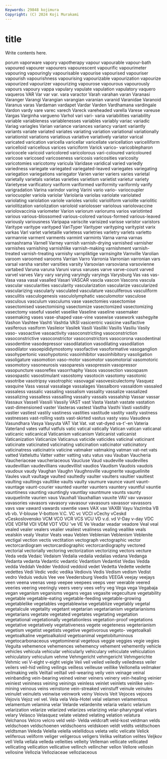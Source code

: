 ```yaml
---
Keywords: 29848 kojimura
Copyright: (C) 2024 Koji Murakami
---
```


# title

Write contents here.



porum vaporware vapory vapotherapy vapour
vapourable vapour-bath vapoured vapourer vapourers vapourescent vapourific vapourimeter vapouring vapouringly
vapourisable vapourise vapourised vapouriser vapourish vapourishness vapourising vapourizable vapourization vapourize
vapourized vapourizer vapourizing vapourose vapourous vapourously vapours vapoury vappa vapulary
vapulate vapulation vapulatory vaquero vaqueros VAR Var var var. vara
varactor Varah varahan varan Varanasi Varanger Varangi Varangian varangian varanian
varanid Varanidae Varanoid Varanus varas Vardaman vardapet Vardar Varden Vardhamana
vardingale Vardon vardy vare varec varech Vareck vareheaded varella Varese
vareuse Vargas Varginha vargueno Varhol vari vari- varia variabilities variability
variable variableness variablenesses variables variably variac variadic Variag variagles Varian
variance variances variancy variant variantly variants variate variated variates variating
variation variational variationally variationist variations variatious variative variatively variator varical
varicated varication varicella varicellar varicellate varicellation varicelliform varicelloid varicellous varices
variciform Varick varico- varicoblepharon varicocele varicoid varicolored varicolorous vari-coloured varicoloured
varicose varicosed varicoseness varicosis varicosities varicosity varicotomies varicotomy varicula Varidase
varidical varied variedly variedness variegate variegated variegated-leaved variegates variegating variegation
variegations variegator Varien varier variers varies varietal varietally varietals varietas
varieties varietism varietist varietur variety Varietyese varificatory variform variformed variformity
variformly varify varigradation Varina varindor varing Varini vario vario- variocoupler
variocuopler variola variolar Variolaria variolas variolate variolated variolating variolation variole
varioles variolic varioliform variolite variolitic variolitization variolization varioloid variolosser variolous
variolovaccine variolovaccinia variometer Varion variorum variorums varios variotinted various various-blossomed
various-colored various-formed various-leaved variously variousness Varipapa variscite varisized varisse varistor
varistors Varitype varitype varityped VariTyper Varityper varityping varitypist varix varkas
Varl varlet varletaille varletess varletries varletry varlets varletto varmannie varment
varments varmint varmints Varna varna varnas varnashrama Varnell Varney varnish
varnish-drying varnished varnisher varnishes varnishing varnishlike varnish-making varnishment varnish-treated varnish-treating
varnishy varnpliktige varnsingite Varnville Varolian varoom varoomed varooms Varrian Varro
Varronia Varronian varronian vars varsal varsha varsiter varsities varsity Varsovian
varsoviana varsovienne vartabed Varuna varuna Varuni varus varuses varve varve-count
varved varvel varves Vary vary varying varyingly varyings Varysburg Vas
vas vas- Vasa vasa vasal vasalled Vasari VASCAR vascla vascon
Vascons vascula vascular vascularities vascularity vascularization vascularize vascularized vascularizing vascularly
vasculated vasculature vasculiferous vasculiform vasculitis vasculogenesis vasculolymphatic vasculomotor vasculose vasculous
vasculum vasculums vase vasectomies vasectomise vasectomised vasectomising vasectomize vasectomized vasectomizing
vasectomy vaseful vaselet vaselike Vaseline vaseline vasemaker vasemaking vases vase-shaped
vase-vine vasewise vasework vashegyite Vashon Vashtee Vashti Vashtia VASI vasicentric
vasicine vasifactive vasiferous vasiform Vasileior Vasilek Vasili Vasiliki Vasilis Vasiliu
Vasily vaso- vasoactive vasoactivity vasoconstricting vasoconstriction vasoconstrictive vasoconstrictor vasoconstrictors vasocorona
vasodentinal vasodentine vasodepressor vasodilatation vasodilating vasodilation vasodilator vasoepididymostomy vasofactive vasoformative
vasoganglion vasohypertonic vasohypotonic vasoinhibitor vasoinhibitory vasoligation vasoligature vasomotion vaso-motor vasomotor
vasomotorial vasomotoric vasomotory vasoneurosis vasoparesis vasopressin vasopressor vasopuncture vasoreflex vasorrhaphy
Vasos vasosection vasospasm vasospastic vasostimulant vasostomy vasotocin vasotomy vasotonic vasotribe
vasotripsy vasotrophic vasovagal vasovesiculectomy Vasquez vasquine Vass vassal vassalage vassalages
Vassalboro vassaldom vassaled vassaless vassalic vassaling vassalism vassality vassalize vassalized
vassalizing vassalless vassalling vassalry vassals vassalship Vassar vassar Vassaux Vassell
Vassili Vassily VAST vast Vasta Vastah vastate vastation vast-dimensioned vaster
Vasteras vastest Vastha Vasthi Vasti vastidity vastier vastiest vastily vastiness
vastities vastitude vastity vastly vastness vastnesses vast-rolling vasts vast-skirted vastus
vasty vasu Vasudeva Vasundhara Vasya Vasyuta VAT Vat Vat. vat
vat-dyed va-t'-en Vateria Vaterland vates vatful vatfuls vatic vatical vatically
Vatican vatican vaticanal vaticanic vaticanical Vaticanism vaticanism Vaticanist vaticanist Vaticanization
Vaticanize Vaticanus vaticide vaticides vaticinal vaticinant vaticinate vaticinated vaticinating vaticination
vaticinator vaticinatory vaticinatress vaticinatrix vaticine vatmaker vatmaking vatman vat-net vats
vatted Vatteluttu Vatter vatter vatting vatu vatus vau Vauban Vaucheria
Vaucheriaceae vaucheriaceous Vaucluse Vaud vaudeville vaudevilles vaudevillian vaudevillians vaudevillist vaudios
Vaudism Vaudois vaudois vaudoux vaudy Vaughan Vaughn Vaughnsville vaugnerite vauguelinite
Vaules vault vaultage vaulted vaultedly vaulter vaulters vaultier vaultiest vaulting
vaultings vaultlike vaults vaulty vaumure vaunce vaunt vaunt- vauntage vaunt-courier
vaunted vaunter vaunters vauntery vauntful vauntie vauntiness vaunting vauntingly vauntlay
vauntmure vaunts vaunty vauquelinite vaurien vaus Vauxhall Vauxhallian vauxite VAV
vav vavasor vavasories vavasors vavasory vavasour vavasours vavassor vavassors vavs
vaw vaward vawards vawntie vaws VAX vax VAXBI Vayu Vazimba
VB vb vb. V-blouse V-bottom V.C. VC vc VCCI vCechy
vCeskd vCeskoslovensko VCM VCO VCR VCS VCU VD v.d. vd
V-Day v-day VDC VDE VDFM VDI VDM VDT VDU 've
VE Ve Veadar veadar veadore Veal veal vealed vealer vealers
vealier vealiest vealiness vealing veallike veals vealskin vealy Veator Veats
veau Veblen Veblenian Veblenism Veblenite vectigal vection vectis vectitation vectograph
vectographic vector vectorcardiogram vectorcardiographic vectorcardiography vectored vectorial vectorially vectoring vectorization
vectorizing vectors vecture Veda veda Vedaic Vedaism Vedalia vedalia vedalias
vedana Vedanga Vedanta vedanta Vedantic vedantic Vedantism Vedantist Vedas Vedda
vedda Veddah Vedder Veddoid veddoid vedet Vedetta Vedette vedette vedettes
Vedi Vedic vedic vedika Vediovis Vedis Vedism vedism Vedist vedro
Veduis veduis Vee vee Veedersburg Veedis VEEGA veejay veejays veen
veena veenas veep veepee veepees veeps veer veerable veered veeries
veering veeringly veers veery vees vefry veg Vega vega Vegabaja
vegan veganism veganisms vegans vegas vegasite vegeculture vegetability vegetable vegetable-eating
vegetable-feeding vegetable-growing vegetablelike vegetables vegetablewise vegetablize vegetably vegetal vegetalcule vegetality
vegetant vegetarian vegetarianism vegetarianisms vegetarians vegetate vegetated vegetates vegetating vegetation
vegetational vegetationally vegetationless vegetation-proof vegetations vegetative vegetatively vegetativeness vegete vegeteness
vegeterianism vegetism vegetist vegetists vegetive vegetivorous vegeto- vegetoalkali vegetoalkaline vegetoalkaloid
vegetoanimal vegetobituminous vegetocarbonaceous vegetomineral vegetous veggie veggies vegie vegies Veguita
vehemence vehemences vehemency vehement vehemently vehicle vehicles vehicula vehicular vehicularly
vehiculary vehiculate vehiculation vehiculatory vehiculum vehme Vehmgericht vehmgericht Vehmgerichte Vehmic
vei V-eight v-eight veigle Veii veil veiled veiledly veiledness veiler
veilers veil-hid veiling veilings veilless veilleuse veillike Veillonella veilmaker veilmaking
veils Veiltail veiltail veil-wearing veily vein veinage veinal veinbanding vein-bearing
veined veiner veiners veinery vein-healing veinier veiniest veininess veining veinings
veinless veinlet veinlets veinlike vein-mining veinous veins veinstone vein-streaked veinstuff
veinule veinules veinulet veinulets veinwise veinwork veiny Veiovis Veit Vejoces
vejoces Vejovis Vejoz vel vel. Vela vela Vela-Hotel velal velamen
velamentous velamentum velamina velar Velarde velardenite velaria velaric velarium velarization
velarize velarized velarizes velarizing velar-pharyngeal velars velary Velasco Velasquez velate
velated velating velation velatura Velchanos Velcro velcro veld veld- Velda
veldcraft veld-kost veldman velds veldschoen veldschoenen veldschoens veldskoen veldt veldts
veldtschoen veldtsman Veleda Velella velella velellidous veleta velic velicate Velick
veliferous veliform veliger veligerous veligers Velika velitation velites Veljkov vell
Vella vellala velleda velleities velleity Velleman vellicate vellicated vellicating vellication
vellicative vellinch vellincher vellon Vellore vellosin vellosine Vellozia Velloziaceae velloziaceous
